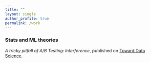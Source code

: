 ```yaml
---
title: ""
layout: single
author_profile: true
permalink: /work
---
```


### Stats and ML theories

*A tricky pitfall of A/B Testing: Interference*, published on  [Toward Data Science]((https://towardsdatascience.com/interference-a-tricky-pitfall-of-a-b-testing-f940464cb5a0)).
